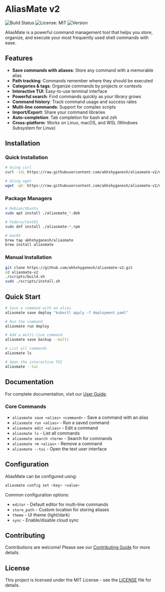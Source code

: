 # AliasMate v2

![Build Status](https://github.com/akhshyganesh/aliasmate-v2/workflows/Build%20and%20Test/badge.svg)
![License: MIT](https://img.shields.io/badge/License-MIT-blue.svg)
![Version](https://img.shields.io/github/v/release/akhshyganesh/aliasmate-v2)

AliasMate is a powerful command management tool that helps you store, organize, and execute your most frequently used shell commands with ease.

## Features

- **Save commands with aliases**: Store any command with a memorable alias
- **Path tracking**: Commands remember where they should be executed
- **Categories & tags**: Organize commands by projects or contexts
- **Interactive TUI**: Easy-to-use terminal interface
- **Powerful search**: Find commands quickly as your library grows
- **Command history**: Track command usage and success rates
- **Multi-line commands**: Support for complex scripts
- **Import/Export**: Share your command libraries
- **Auto-completion**: Tab completion for bash and zsh
- **Cross-platform**: Works on Linux, macOS, and WSL (Windows Subsystem for Linux)

## Installation

### Quick Installation

```bash
# Using curl
curl -sSL https://raw.githubusercontent.com/akhshyganesh/aliasmate-v2/main/scripts/install.sh | bash

# Using wget
wget -qO- https://raw.githubusercontent.com/akhshyganesh/aliasmate-v2/main/scripts/install.sh | bash
```

### Package Managers

```bash
# Debian/Ubuntu
sudo apt install ./aliasmate_*.deb

# Fedora/CentOS
sudo dnf install ./aliasmate-*.rpm

# macOS
brew tap akhshyganesh/aliasmate
brew install aliasmate
```

### Manual Installation

```bash
git clone https://github.com/akhshyganesh/aliasmate-v2.git
cd aliasmate-v2
./scripts/build.sh
sudo ./scripts/install.sh
```

## Quick Start

```bash
# Save a command with an alias
aliasmate save deploy "kubectl apply -f deployment.yaml"

# Run the command
aliasmate run deploy

# Add a multi-line command
aliasmate save backup --multi

# List all commands
aliasmate ls

# Open the interactive TUI
aliasmate --tui
```

## Documentation

For complete documentation, visit our [User Guide](https://akhshyganesh.github.io/aliasmate-v2/docs/).

### Core Commands

- `aliasmate save <alias> <command>` - Save a command with an alias
- `aliasmate run <alias>` - Run a saved command
- `aliasmate edit <alias>` - Edit a command
- `aliasmate ls` - List all commands
- `aliasmate search <term>` - Search for commands
- `aliasmate rm <alias>` - Remove a command
- `aliasmate --tui` - Open the text user interface

## Configuration

AliasMate can be configured using:

```bash
aliasmate config set <key> <value>
```

Common configuration options:
- `editor` - Default editor for multi-line commands
- `store_path` - Custom location for storing aliases
- `theme` - UI theme (light/dark)
- `sync` - Enable/disable cloud sync

## Contributing

Contributions are welcome! Please see our [Contributing Guide](CONTRIBUTING.md) for more details.

## License

This project is licensed under the MIT License - see the [LICENSE](LICENSE) file for details.
